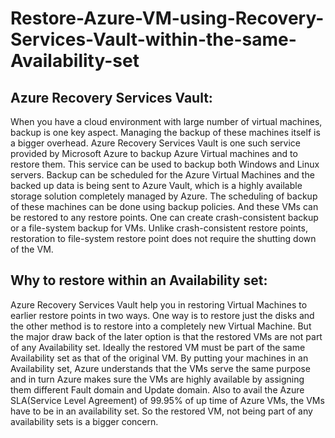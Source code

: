 # Restore-Azure-VM-using-Recovery-Services-Vault-within-the-same-Availability-set
## Azure Recovery Services Vault:

When you have a cloud environment with large number of virtual machines, backup is one key aspect. Managing the backup of these machines itself is a bigger overhead. Azure Recovery Services Vault is one such service provided by Microsoft Azure to backup Azure Virtual machines and to restore them. This service can be used to backup both Windows and Linux servers. Backup can be scheduled for the Azure Virtual Machines and the backed up data is being sent to Azure Vault, which is a highly available storage solution completely managed by Azure. The scheduling of backup of these machines can be done using backup policies. And these VMs can be restored to any restore points. One can create crash-consistent backup or a file-system backup for VMs. Unlike crash-consistent restore points, restoration to file-system restore point does not require the shutting down of the VM.

## Why to restore within an Availability set:

Azure Recovery Services Vault help you in restoring Virtual Machines to earlier restore points in two ways. One way is to restore just the disks and the other method is to restore into a completely new Virtual Machine. But the major draw back of the later option is that the restored VMs are not part of any Availability set. Ideally the restored VM must be part of the same Availability set as that of the original VM. By putting your machines in an Availability set, Azure understands that the VMs serve the same purpose and in turn Azure makes sure the VMs are highly available by assigning them different Fault domain and Update domain. Also to avail the Azure SLA(Service Level Agreement) of 99.95% of up time of Azure VMs, the VMs have to be in an availability set. So the restored VM, not being part of any availability sets is a bigger concern.


